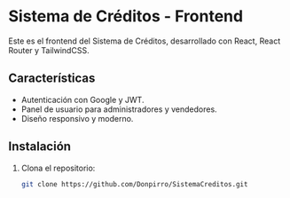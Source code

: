# Sistema de Créditos - Frontend

Este es el frontend del Sistema de Créditos, desarrollado con React, React Router y TailwindCSS.

## Características

- Autenticación con Google y JWT.
- Panel de usuario para administradores y vendedores.
- Diseño responsivo y moderno.

## Instalación

1. Clona el repositorio:
   ```bash
   git clone https://github.com/Donpirro/SistemaCreditos.git
